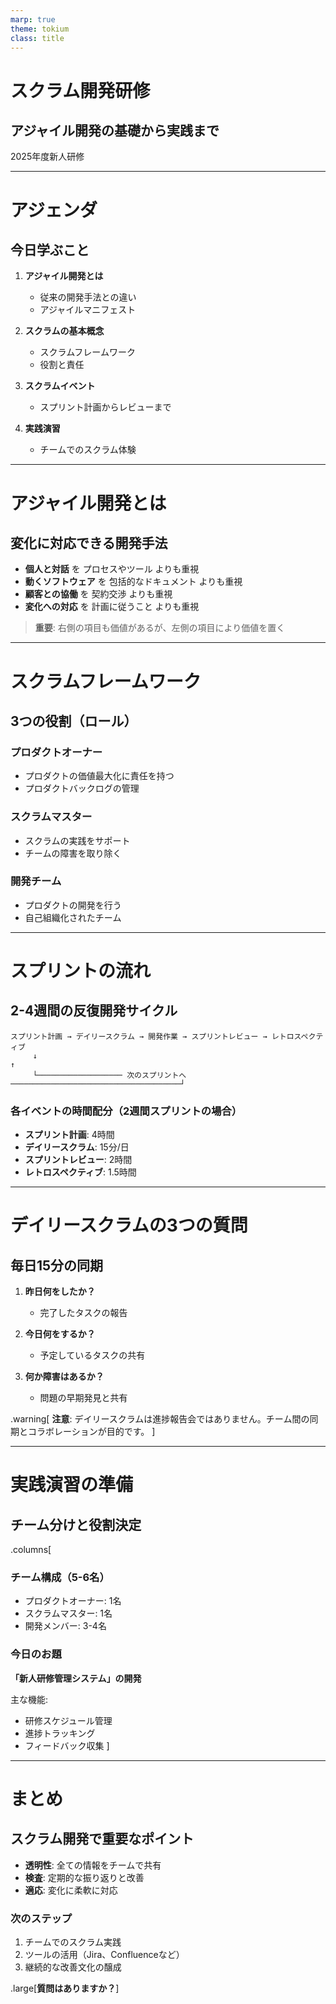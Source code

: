 ```yaml
---
marp: true
theme: tokium
class: title
---
```


# スクラム開発研修

## アジャイル開発の基礎から実践まで

2025年度新人研修

---

# アジェンダ

## 今日学ぶこと

1. **アジャイル開発とは**
   - 従来の開発手法との違い
   - アジャイルマニフェスト

2. **スクラムの基本概念**
   - スクラムフレームワーク
   - 役割と責任

3. **スクラムイベント**
   - スプリント計画からレビューまで

4. **実践演習**
   - チームでのスクラム体験

---

# アジャイル開発とは

## 変化に対応できる開発手法

- **個人と対話** を プロセスやツール よりも重視
- **動くソフトウェア** を 包括的なドキュメント よりも重視
- **顧客との協働** を 契約交渉 よりも重視
- **変化への対応** を 計画に従うこと よりも重視

> **重要**: 右側の項目も価値があるが、左側の項目により価値を置く

---

# スクラムフレームワーク

## 3つの役割（ロール）

### **プロダクトオーナー**
- プロダクトの価値最大化に責任を持つ
- プロダクトバックログの管理

### **スクラムマスター**
- スクラムの実践をサポート
- チームの障害を取り除く

### **開発チーム**
- プロダクトの開発を行う
- 自己組織化されたチーム

---

# スプリントの流れ

## 2-4週間の反復開発サイクル

```
スプリント計画 → デイリースクラム → 開発作業 → スプリントレビュー → レトロスペクティブ
     ↓                                                                           ↑
     └─────────────────── 次のスプリントへ ──────────────────────────────────────┘
```

### 各イベントの時間配分（2週間スプリントの場合）
- **スプリント計画**: 4時間
- **デイリースクラム**: 15分/日
- **スプリントレビュー**: 2時間
- **レトロスペクティブ**: 1.5時間

---

# デイリースクラムの3つの質問

## 毎日15分の同期

1. **昨日何をしたか？**
   - 完了したタスクの報告

2. **今日何をするか？**
   - 予定しているタスクの共有

3. **何か障害はあるか？**
   - 問題の早期発見と共有

.warning[
**注意**: デイリースクラムは進捗報告会ではありません。チーム間の同期とコラボレーションが目的です。
]

---

# 実践演習の準備

## チーム分けと役割決定

.columns[
### チーム構成（5-6名）
- プロダクトオーナー: 1名
- スクラムマスター: 1名  
- 開発メンバー: 3-4名

### 今日のお題
**「新人研修管理システム」の開発**

主な機能:
- 研修スケジュール管理
- 進捗トラッキング
- フィードバック収集
]

---

# まとめ

## スクラム開発で重要なポイント

- **透明性**: 全ての情報をチームで共有
- **検査**: 定期的な振り返りと改善
- **適応**: 変化に柔軟に対応

### 次のステップ
1. チームでのスクラム実践
2. ツールの活用（Jira、Confluenceなど）
3. 継続的な改善文化の醸成

.large[**質問はありますか？**]